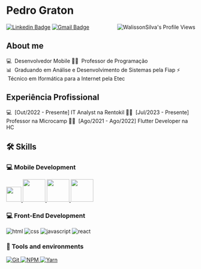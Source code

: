# Pedro Graton

<img align="right" src="https://komarev.com/ghpvc/?username=walissonsilva" alt="WalissonSilva's Profile Views" />

[![Linkedin Badge](https://img.shields.io/badge/LinkedIn-PedroGraton-blue?style=flat-square&logo=Linkedin&logoColor=white&link=https://www.linkedin.com/in/pedro-graton-031857169/)](https://www.linkedin.com/in/pedro-graton-031857169/) 
[![Gmail Badge](https://img.shields.io/badge/-grandrdep@gmail.com-c14438?style=flat-square&logo=Gmail&logoColor=white&link=mailto:grandrdep@gmail.com)](mailto:grandrdep@gmail.com)

<!--![Pedro Graton github stats](https://github-readme-stats.vercel.app/api?username=gratondev&show_icons=true&theme=tokyonight)-->

## About me

💻 &nbsp;Desenvolvedor Mobile
👨‍🏫 &nbsp;Professor de Programação  
📊 &nbsp;Graduando em Análise e Desenvolvimento de Sistemas pela Fiap
⚡ &nbsp;Técnico em Iformática para a Internet pela Etec  

## Experiência Profissional

💻 &nbsp;[Out/2022 - Presente] IT Analyst na Rentokil
👨‍🏫 &nbsp;[Jul/2023 - Presente] Professor na Microcamp 
👨‍🏫 &nbsp;[Ago/2021 - Ago/2022] Flutter Developer na HC

## 🛠️ Skills

### :computer: Mobile Development

<a href="#"> 
      <img loading="lazy" src="https://cdn.jsdelivr.net/gh/devicons/devicon/icons/flutter/flutter-original.svg" width="40" height="40"/>
</a>
<a href="#">
      <img loading="lazy" src="https://cdn.jsdelivr.net/gh/devicons/devicon/icons/dart/dart-original-wordmark.svg" width="60" height="60"/>
</a>
<a href="#">   
      <img loading="lazy" src="https://cdn.jsdelivr.net/gh/devicons/devicon/icons/android/android-original-wordmark.svg" width="60" height="60"/>
</a>
<a href="#">
     <img loading="lazy" src="https://cdn.jsdelivr.net/gh/devicons/devicon/icons/kotlin/kotlin-original-wordmark.svg" width="60" height="60"/>
</a>


### :computer: Front-End Development

![html](https://img.shields.io/badge/HTML5-E34F26?style=for-the-badge&logo=html5&logoColor=white)
![css](https://img.shields.io/badge/CSS3-1572B6?style=for-the-badge&logo=css3&logoColor=white)
![javascript](https://img.shields.io/badge/JavaScript-F7DF1E?style=for-the-badge&logo=javascript&logoColor=black)
![react](https://img.shields.io/badge/React-20232A?style=for-the-badge&logo=react&logoColor=61DAFB)

### :wrench: Tools and environments

<!-- GIT -->
<a href="#">
      <img alt="Git" src="https://img.shields.io/badge/Git-F05032.svg?style=for-the-badge&logo=git&logoColor=white" />
</a>
<!-- NPM -->
<a href="#">
      <img alt="NPM" src="https://img.shields.io/badge/NPM-CB3837.svg?style=for-the-badge&logo=npm&logoColor=white" />
</a>
<!-- YARN -->
<a href="#">
      <img alt="Yarn" src="https://img.shields.io/badge/Yarn-2C8EBB.svg?style=for-the-badge&logo=yarn&logoColor=white" />
</a>






